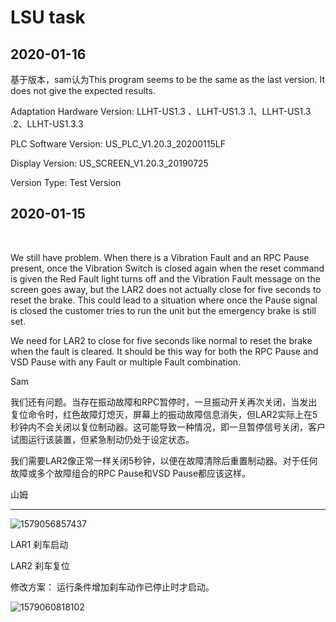 # LSU task

## 2020-01-16

基于版本，sam认为This program seems to be the same as the last version.  It does not give the expected results.



Adaptation Hardware Version: LLHT-US1.3 、LLHT-US1.3 .1、LLHT-US1.3 .2、LLHT-US1.3.3

PLC Software Version: US_PLC_V1.20.3_20200115LF

Display Version: US_SCREEN_V1.20.3_20190725

Version Type: Test Version









## 2020-01-15

​		

We still have problem.  When there is a Vibration Fault and an RPC Pause present, once the Vibration Switch is closed again when the reset command is given the Red Fault light turns off and the Vibration Fault message on the screen goes away, but the LAR2 does not actually close for five seconds to reset the brake.  This could lead to a situation where once the Pause signal is closed the customer tries to run the unit but the emergency brake is still set.

We need for LAR2 to close for five seconds like normal to reset the brake when the fault is cleared.  It should be this way for both the RPC Pause and VSD Pause with any Fault or multiple Fault combination.

Sam

我们还有问题。当存在振动故障和RPC暂停时，一旦振动开关再次关闭，当发出复位命令时，红色故障灯熄灭，屏幕上的振动故障信息消失，但LAR2实际上在5秒钟内不会关闭以复位制动器。这可能导致一种情况，即一旦暂停信号关闭，客户试图运行该装置，但紧急制动仍处于设定状态。


我们需要LAR2像正常一样关闭5秒钟，以便在故障清除后重置制动器。对于任何故障或多个故障组合的RPC Pause和VSD Pause都应该这样。

山姆

------

![1579056857437](D:\github\OtherStudy\python\学习记录\img\1579056857437.png)

LAR1 刹车启动

LAR2  刹车复位



修改方案： 运行条件增加刹车动作已停止时才启动。

![1579060818102](D:\github\OtherStudy\python\学习记录\img\1579060818102.png)